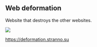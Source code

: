 ## Web deformation

Website that destroys the other websites.

![](https://deformation.stranno.su/design.png)

https://deformation.stranno.su
